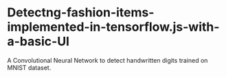# Detectng-fashion-items-implemented-in-tensorflow.js-with-a-basic-UI
A Convolutional Neural Network to detect handwritten digits trained on MNIST dataset.
